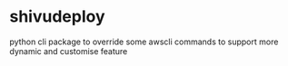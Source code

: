 # shivudeploy
python cli package to override some awscli commands to support more dynamic and customise feature
